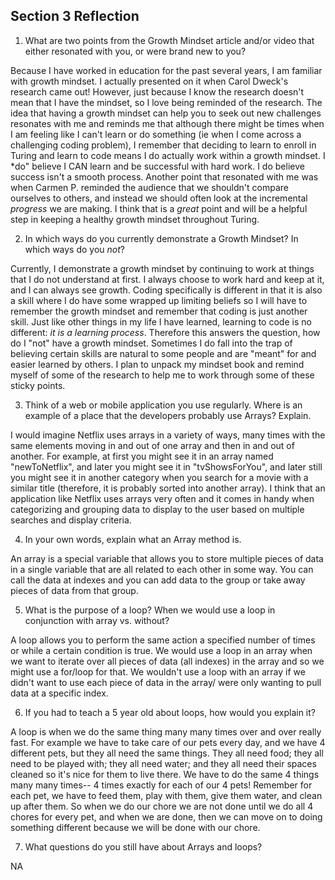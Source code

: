 ## Section 3 Reflection

1. What are two points from the Growth Mindset article and/or video that either resonated with you, or were brand new to you?


Because I have worked in education for the past several years, I am familiar with growth mindset. I actually presented on it when Carol Dweck's research came out! However, just because I know the research doesn't mean that I have the mindset, so I love being reminded of the research. The idea that having a growth mindset can help you to seek out new challenges resonates with me and reminds me that although there might be times when I am feeling like I can't learn or do something (ie when I come across a challenging coding problem), I remember that deciding to learn to enroll in Turing and learn to code means I do actually work within a growth mindset. I *do" believe I CAN learn and be successful with hard work. I do believe success isn't a smooth process. Another point that resonated with me was when Carmen P. reminded the audience that we shouldn't compare ourselves to others, and instead we should often look at the incremental _progress_ we are making. I think that is a *great* point and will be a helpful step in keeping a healthy growth mindset throughout Turing.

2. In which ways do you currently demonstrate a Growth Mindset? In which ways do you _not_?


Currently, I demonstrate a growth mindset by continuing to work at things that I do not understand at first. I always choose to work hard and keep at it, and I can always see growth. Coding specifically is different in that it is also a skill where I do have some wrapped up limiting beliefs so I will have to remember the growth mindset and remember that coding is just another skill. Just like other things in my life I have learned, learning to code is no different: *it is a learning process*. Therefore this answers the question, how do I "not" have a growth mindset. Sometimes I do fall into the trap of believing certain skills are natural to some people and are "meant" for and easier learned by others. I plan to unpack my mindset book and remind myself of some of the research to help me to work through some of these sticky points.

3. Think of a web or mobile application you use regularly. Where is an example of a place that the developers probably use Arrays? Explain.


I would imagine Netflix uses arrays in a variety of ways, many times with the same elements moving in and out of one array and then in and out of another. For example, at first you might see it in an array named "newToNetflix", and later you might see it in "tvShowsForYou", and later still you might see it in another category when you search for a movie with a similar title (therefore, it is probably sorted into another array). I think that an application like Netflix uses arrays very often and it comes in handy when categorizing and grouping data to display to the user based on multiple searches and display criteria.

4. In your own words, explain what an Array method is.


An array is a special variable that allows you to store multiple pieces of data in a single variable that are all related to each other in some way. You can call the data at indexes and you can add data to the group or take away pieces of data from that group.


5. What is the purpose of a loop? When we would use a loop in conjunction with array vs. without?


A loop allows you to perform the same action a specified number of times or while a certain condition is true. We would use a loop in an array when we want to iterate over all pieces of data (all indexes) in the array and so we might use a for/loop for that. We wouldn't use a loop with an array if we didn't want to use each piece of data in the array/ were only wanting to pull data at a specific index.

6. If you had to teach a 5 year old about loops, how would you explain it?


A loop is when we do the same thing many many times over and over really fast. For example we have to take care of our pets every day, and we have 4 different pets, but they all need the same things. They all need food; they all need to be played with; they all need water; and they all need their spaces cleaned so it's nice for them to live there. We have to do the same 4 things many many times-- 4 times exactly for each of our 4 pets! Remember for each pet, we have to feed them, play with them, give them water, and clean up after them. So when we do our chore we are not done until we do all 4 chores for every pet, and when we are done, then we can move on to doing something different because we will be done with our chore.

7. What questions do you still have about Arrays and loops?


NA
